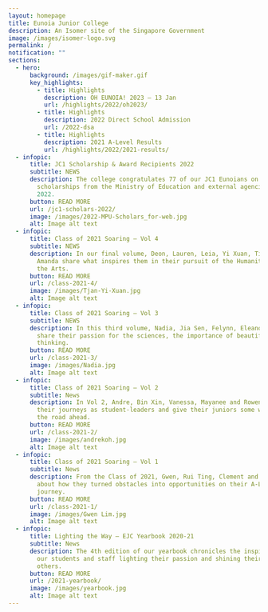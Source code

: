 ```yaml
---
layout: homepage
title: Eunoia Junior College
description: An Isomer site of the Singapore Government
image: /images/isomer-logo.svg
permalink: /
notification: ""
sections:
  - hero:
      background: /images/gif-maker.gif
      key_highlights:
        - title: Highlights
          description: OH EUNOIA! 2023 – 13 Jan
          url: /highlights/2022/oh2023/
        - title: Highlights
          description: 2022 Direct School Admission
          url: /2022-dsa
        - title: Highlights
          description: 2021 A-Level Results
          url: /highlights/2022/2021-results/
  - infopic:
      title: JC1 Scholarship & Award Recipients 2022
      subtitle: NEWS
      description: The college congratulates 77 of our JC1 Eunoians on being awarded
        scholarships from the Ministry of Education and external agencies in
        2022.
      button: READ MORE
      url: /jc1-scholars-2022/
      image: /images/2022-MPU-Scholars_for-web.jpg
      alt: Image alt text
  - infopic:
      title: Class of 2021 Soaring – Vol 4
      subtitle: NEWS
      description: In our final volume, Deon, Lauren, Leia, Yi Xuan, Tiantian and
        Amanda share what inspires them in their pursuit of the Humanities and
        the Arts.
      button: READ MORE
      url: /class-2021-4/
      image: /images/Tjan-Yi-Xuan.jpg
      alt: Image alt text
  - infopic:
      title: Class of 2021 Soaring – Vol 3
      subtitle: NEWS
      description: In this third volume, Nadia, Jia Sen, Felynn, Eleanor and Yanisa
        share their passion for the sciences, the importance of beautiful
        thinking.
      button: READ MORE
      url: /class-2021-3/
      image: /images/Nadia.jpg
      alt: Image alt text
  - infopic:
      title: Class of 2021 Soaring – Vol 2
      subtitle: News
      description: In Vol 2, Andre, Bin Xin, Vanessa, Mayanee and Rowena reflect on
        their journeys as student-leaders and give their juniors some wisdom for
        the road ahead.
      button: READ MORE
      url: /class-2021-2/
      image: /images/andrekoh.jpg
      alt: Image alt text
  - infopic:
      title: Class of 2021 Soaring – Vol 1
      subtitle: News
      description: From the Class of 2021, Gwen, Rui Ting, Clement and E-Xuan tell us
        about how they turned obstacles into opportunities on their A-Level
        journey.
      button: READ MORE
      url: /class-2021-1/
      image: /images/Gwen Lim.jpg
      alt: Image alt text
  - infopic:
      title: Lighting the Way – EJC Yearbook 2020-21
      subtitle: News
      description: The 4th edition of our yearbook chronicles the inspiring stories of
        our students and staff lighting their passion and shining their light on
        others.
      button: READ MORE
      url: /2021-yearbook/
      image: /images/yearbook.jpg
      alt: Image alt text
---
```

